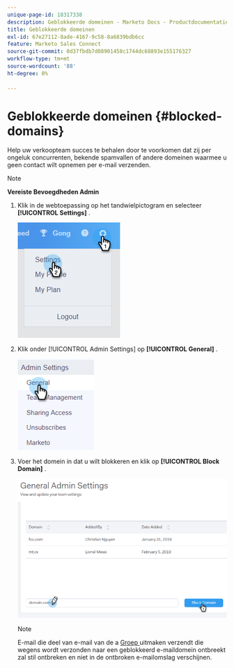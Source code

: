 ```yaml
---
unique-page-id: 18317338
description: Geblokkeerde domeinen - Marketo Docs - Productdocumentatie
title: Geblokkeerde domeinen
exl-id: 67e27112-8ade-4167-9c58-8a6839bdb6cc
feature: Marketo Sales Connect
source-git-commit: 0d37fbdb7d08901458c1744dc68893e155176327
workflow-type: tm+mt
source-wordcount: '88'
ht-degree: 0%

---
```


# Geblokkeerde domeinen {#blocked-domains}

Help uw verkoopteam succes te behalen door te voorkomen dat zij per ongeluk concurrenten, bekende spamvallen of andere domeinen waarmee u geen contact wilt opnemen per e-mail verzenden.

>[!NOTE]
>
>**Vereiste Bevoegdheden Admin**

1. Klik in de webtoepassing op het tandwielpictogram en selecteer **[!UICONTROL Settings]** .

   ![](assets/one-3.png)

1. Klik onder [!UICONTROL Admin Settings] op **[!UICONTROL General]** .

   ![](assets/two-3.png)

1. Voer het domein in dat u wilt blokkeren en klik op **[!UICONTROL Block Domain]** .

   ![](assets/three-3.png)

   >[!NOTE]
   >
   >E-mail die deel van e-mail van de a [ Groep ](/help/marketo/product-docs/marketo-sales-connect/email/using-the-compose-window/sending-emails-via-group-email.md) uitmaken verzendt die wegens wordt verzonden naar een geblokkeerd e-maildomein ontbreekt zal stil ontbreken en niet in de ontbroken e-mailomslag verschijnen.

